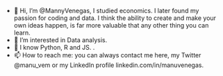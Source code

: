 - 👋 Hi, I’m @MannyVenegas, I studied economics. I later found my passion for coding and data. I think the ability to create and make your own ideas happen, is far  more valuable that any other thing you can learn.
- 👀 I’m interested in Data analysis.
- 🌱 I know Python, R and JS. .
- 📫 How to reach me: you can always contact me here, my Twitter @manu_vem or my LinkedIn profile linkedin.com/in/manuvenegas.

<!---
MannyVenegas/MannyVenegas is a ✨ special ✨ repository because its `README.md` (this file) appears on your GitHub profile.
You can click the Preview link to take a look at your changes.
--->

